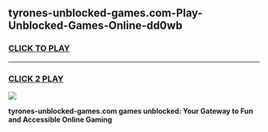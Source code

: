 
## tyrones-unblocked-games.com-Play-Unblocked-Games-Online-dd0wb
<h3>
<a href="https://premium76.site?title=tyrones-unblocked-games.com&ref=25A">CLICK TO PLAY</a></h3>
<hr>

<h3>
<a href="https://premium76.site?title=tyrones-unblocked-games.com&ref=25A">CLICK 2 PLAY</a>
  
</h3>

<a href="https://premium76.site?title=tyrones-unblocked-games.com&ref=25A"><img src="https://clearcache.store/games.png"></a>


**tyrones-unblocked-games.com games unblocked: Your Gateway to Fun and Accessible Online Gaming**

